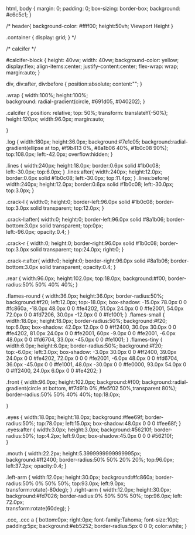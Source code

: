 
html, body {
    margin: 0;
    padding: 0;
    box-sizing: border-box;
    background: #c6c5c1; 
}

/*
header{
    background-color: #ffff00;
    height:50vh; Viewport Height 
}

.container {
    display: grid;
} */

/* calcifer */


#calcifer-block {
    height: 40vw;
    width: 40vw;
    background-color: yellow;
    display:flex;
    align-items:center;
    justify-content:center;
    flex-wrap: wrap;
    margin:auto;
}

div, div:after, div:before {
  position:absolute;
  content:"";
}

.wrap {
  width:100%;
  height:100%;  
  background: radial-gradient(circle, #691d05, #040202);
}

.calcifer {
  position: relative;
  top: 50%;
  transform: translateY(-50%);
  height:120px;
  width:96.0px;
  margin:auto;

}

.log {
  width:180px;
  height:36.0px;
  background:#7e1c05;
  background:radial-gradient(ellipse at top, #f9b413 0%, #8a1b06 40%, #1b0c08 90%);
  top:108.0px;
  left:-42.0px;
  overflow:hidden;
}

.lines {
  width:240px;
  height:18.0px;
  border:0.6px solid #1b0c08;
  left:-30.0px;
  top:6.0px;
}
.lines:after{
  width:240px;
  height:12.0px;
  border:0.6px solid #1b0c08;
  left:-30.0px;
  top:11.4px;
}
.lines:before{
  width:240px;
  height:12.0px;
  border:0.6px solid #1b0c08;
  left:-30.0px;
  top:3.0px;
}

.crack-l {
  width:0;
  height:0;
  border-left:96.0px solid #1b0c08;
  border-top:3.0px solid transparent;
  top:12.0px;
}

.crack-l:after{
  width:0;
  height:0;
  border-left:96.0px solid #8a1b06;
  border-bottom:3.0px solid transparent;
  top:0px;  
  left:-96.0px;
  opacity:0.4;
}

.crack-r {
  width:0;
  height:0;
  border-right:96.0px solid #1b0c08;
  border-top:3.0px solid transparent;
  top:24.0px;
  right:0;
}

.crack-r:after{
  width:0;
  height:0;
  border-right:96.0px solid #8a1b06;
  border-bottom:3.0px solid transparent;
  opacity:0.4;
}

.rear {
  width:96.0px;
  height:102.0px;
  top:18.0px;
  background:#f00;
  border-radius:50% 50% 40% 40%;
}

.flames-round {
  width:36.0px;
  height:36.0px;
  border-radius:50%;
  background:#f20;
  left:12.0px;
  top:-18.0px;
  box-shadow: -15.0px 78.0px 0 0 #fc860a,
              -18.0px 48.0px 0 0 #fe4202,
              51.0px 24.0px 0 0 #fe2001,
              54.0px 72.0px 0 0 #fd7206,
              30.0px -12.0px 0 0 #fe1001;
}
.flames-small {
  width:18.0px;
  height:18.0px;
  border-radius:50%;
  background:#f20;
  top:6.0px;
  box-shadow: 42.0px 12.0px 0 0 #ff2400,
              30.0px 30.0px 0 0 #fe4202,
              81.0px 24.0px 0 0 #fe2001,
              60px -9.0px 0 0 #fe2001,
              -6.0px 48.0px 0 0 #fd6704,
              33.0px -45.0px 0 0 #fe1001;
}
.flames-tiny {
  width:6.0px;
  height:6.0px;
  border-radius:50%;
  background:#f20;
  top:-6.0px;
  left:3.0px;
  box-shadow: -3.0px 30.0px 0 0 #ff2400,
              39.0px 24.0px 0 0 #fe4202,
              72.0px 0 0 0 #fe2001,
              -6.0px 48.0px 0 0 #fd6704,
              36.0px -45.0px 0 0 #fe1001,
              48.0px -30.0px 0 0 #fe0000,
              93.0px 54.0px 0 0 #ff2400,
              24.0px 6.0px 0 0 #fe4202;
}

.front {
  width:96.0px;
  height:102.0px;
  background:#f00;
  background:radial-gradient(circle at bottom, #f7d91b 0%,#fe5f02 50%,transparent 80%);
  border-radius:50% 50% 40% 40%;
  top:18.0px;
  
}

.eyes {
  width:18.0px;
  height:18.0px;
  background:#fee69f;
  border-radius:50%;
  top:78.0px;
  left:15.0px;
  box-shadow:48.0px 0 0 0 #fee68f;
}
.eyes:after {
  width:3.0px;
  height:3.0px;
  background:#56210f;
  border-radius:50%;
  top:4.2px;
  left:9.0px;
  box-shadow:45.0px 0 0 0 #56210f;  
}

.mouth {
  width:22.2px;
  height:5.3999999999999995px;
  background:#ff2400;
  border-radius:50% 50% 20% 20%;
  top:96.0px;
  left:37.2px; 
  opacity:0.4;
}

.left-arm {
  width:12.0px;
  height:30.0px;
  background:#fc860a;
  border-radius:50% 0% 50% 50%;
  top:93.0px;
  left:9.0px;  
  transform:rotate(-80deg);
}
.right-arm {
  width:12.0px;
  height:30.0px;
  background:#fd7026;
  border-radius:0% 50% 50% 50%;
  top:96.0px;
  left: 72.0px;  
  transform:rotate(60deg);
}



.ccc, .ccc a {
  bottom:0px;
  right:0px;
  font-family:Tahoma;
  font-size:10pt;
  padding:5px;
  background:#eb5252;
  border-radius:5px 0 0 0;
  color:white;
}